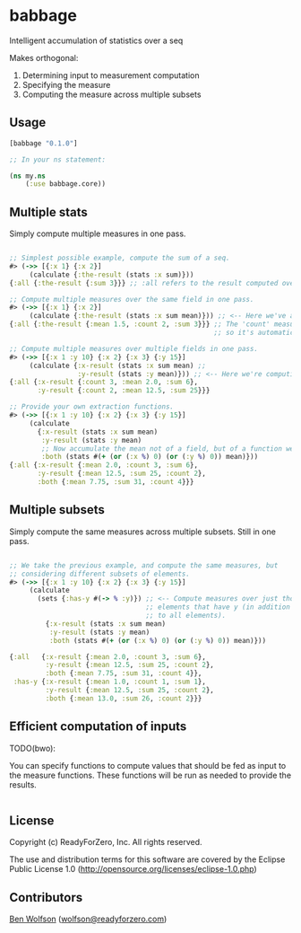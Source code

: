 babbage
=======

Intelligent accumulation of statistics over a seq

Makes orthogonal:
1) Determining input to measurement computation
2) Specifying the measure
3) Computing the measure across multiple subsets

## Usage

```clojure
[babbage "0.1.0"]

;; In your ns statement:

(ns my.ns 
    (:use babbage.core))
```

## Multiple stats

Simply compute multiple measures in one pass.

```clojure

;; Simplest possible example, compute the sum of a seq.
#> (->> [{:x 1} {:x 2}] 
     (calculate {:the-result (stats :x sum)}))
{:all {:the-result {:sum 3}}} ;; :all refers to the result computed over all elements, not a subset.

;; Compute multiple measures over the same field in one pass.
#> (->> [{:x 1} {:x 2}] 
     (calculate {:the-result (stats :x sum mean)})) ;; <-- Here we've added the mean as well.
{:all {:the-result {:mean 1.5, :count 2, :sum 3}}} ;; The 'count' measure is required by 'mean', 
                                                   ;; so it's automatically computed.

;; Compute multiple measures over multiple fields in one pass.
#> (->> [{:x 1 :y 10} {:x 2} {:x 3} {:y 15}]
     (calculate {:x-result (stats :x sum mean) ;;
                 :y-result (stats :y mean)})) ;; <-- Here we're computing mean over :y also.
{:all {:x-result {:count 3, :mean 2.0, :sum 6},
       :y-result {:count 2, :mean 12.5, :sum 25}}}

;; Provide your own extraction functions.
#> (->> [{:x 1 :y 10} {:x 2} {:x 3} {:y 15}] 
     (calculate 
       {:x-result (stats :x sum mean) 
        :y-result (stats :y mean) 
        ;; Now accumulate the mean not of a field, but of a function we provide.
        :both (stats #(+ (or (:x %) 0) (or (:y %) 0)) mean)})) 
{:all {:x-result {:mean 2.0, :count 3, :sum 6},
       :y-result {:mean 12.5, :sum 25, :count 2},
       :both {:mean 7.75, :sum 31, :count 4}}}
```

## Multiple subsets

Simply compute the same measures across multiple subsets. Still in one pass.

```clojure

;; We take the previous example, and compute the same measures, but 
;; considering different subsets of elements.
#> (->> [{:x 1 :y 10} {:x 2} {:x 3} {:y 15}] 
     (calculate 
       (sets {:has-y #(-> % :y)}) ;; <-- Compute measures over just those 
                                  ;; elements that have y (in addition 
                                  ;; to all elements).
         {:x-result (stats :x sum mean) 
          :y-result (stats :y mean) 
          :both (stats #(+ (or (:x %) 0) (or (:y %) 0)) mean)}))

{:all   {:x-result {:mean 2.0, :count 3, :sum 6}, 
         :y-result {:mean 12.5, :sum 25, :count 2}, 
         :both {:mean 7.75, :sum 31, :count 4}}, 
 :has-y {:x-result {:mean 1.0, :count 1, :sum 1}, 
         :y-result {:mean 12.5, :sum 25, :count 2}, 
         :both {:mean 13.0, :sum 26, :count 2}}}

```

## Efficient computation of inputs

TODO(bwo):

You can specify functions to compute values that should be fed as
input to the measure functions. These functions will be run as needed
to provide the results.

```clojure

```

## License

Copyright (c) ReadyForZero, Inc. All rights reserved.

The use and distribution terms for this software are covered by the Eclipse Public License 1.0 (http://opensource.org/licenses/eclipse-1.0.php)

## Contributors

[Ben Wolfson](http://github.com/bwo) (wolfson@readyforzero.com)